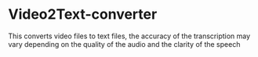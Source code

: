 # Video2Text-converter
This converts video files to text files,  the accuracy of the transcription may vary depending on the quality of the audio and the clarity of the speech
